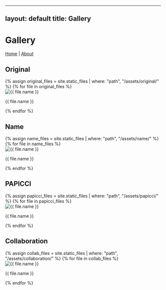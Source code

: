 
---
layout: default
title: Gallery
---

<h1>Gallery</h1>
<nav>
  <a href="index.html">Home</a> | <a href="about.html">About</a>
</nav>

<h2>Original</h2>
{% assign original_files = site.static_files | where: "path", "/assets/original/" %}
{% for file in original_files %}
  <div class="gallery-item">
    <img src="{{ file.path }}" alt="{{ file.name }}" class="gallery-image">
    <p>{{ file.name }}</p>
  </div>
{% endfor %}

<h2>Name</h2>
{% assign name_files = site.static_files | where: "path", "/assets/name/" %}
{% for file in name_files %}
  <div class="gallery-item">
    <img src="{{ file.path }}" alt="{{ file.name }}" class="gallery-image">
    <p>{{ file.name }}</p>
  </div>
{% endfor %}

<h2>PAPICCI</h2>
{% assign papicci_files = site.static_files | where: "path", "/assets/papicci/" %}
{% for file in papicci_files %}
  <div class="gallery-item">
    <img src="{{ file.path }}" alt="{{ file.name }}" class="gallery-image">
    <p>{{ file.name }}</p>
  </div>
{% endfor %}

<h2>Collaboration</h2>
{% assign collab_files = site.static_files | where: "path", "/assets/collaboration/" %}
{% for file in collab_files %}
  <div class="gallery-item">
    <img src="{{ file.path }}" alt="{{ file.name }}" class="gallery-image">
    <p>{{ file.name }}</p>
  </div>
{% endfor %}
